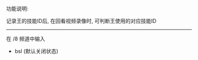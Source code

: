 功能说明:

记录王的技能ID后, 在回看视频录像时, 可判断王使用的对应技能ID

------------------------------

在 /8 频道中输入

- bsl	(默认关闭状态)
